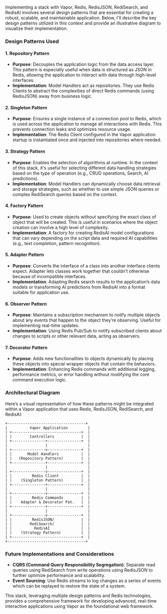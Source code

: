 Implementing a stack with Vapor, Redis, RedisJSON, RediSearch, and RedisAI involves several design patterns that are essential for creating a robust, scalable, and maintainable application. Below, I'll describe the key design patterns utilized in this context and provide an illustrative diagram to visualize their implementation.

### Design Patterns Used

#### 1. **Repository Pattern**
- **Purpose**: Decouples the application logic from the data access layer. This pattern is especially useful when data is structured as JSON in Redis, allowing the application to interact with data through high-level interfaces.
- **Implementation**: Model Handlers act as repositories. They use Redis Clients to abstract the complexities of direct Redis commands (using RedisJSON) away from business logic.

#### 2. **Singleton Pattern**
- **Purpose**: Ensures a single instance of a connection pool to Redis, which is used across the application to manage all interactions with Redis. This prevents connection leaks and optimizes resource usage.
- **Implementation**: The Redis Client configured in the Vapor application startup is instantiated once and injected into repositories where needed.

#### 3. **Strategy Pattern**
- **Purpose**: Enables the selection of algorithms at runtime. In the context of this stack, it's useful for selecting different data handling strategies based on the type of operation (e.g., CRUD operations, Search, AI predictions).
- **Implementation**: Model Handlers can dynamically choose data retrieval and storage strategies, such as whether to use simple JSON queries or complex RediSearch queries based on the context.

#### 4. **Factory Pattern**
- **Purpose**: Used to create objects without specifying the exact class of object that will be created. This is useful in scenarios where the object creation can involve a high level of complexity.
- **Implementation**: A factory for creating RedisAI model configurations that can vary depending on the script data and required AI capabilities (e.g., text completion, pattern recognition).

#### 5. **Adapter Pattern**
- **Purpose**: Converts the interface of a class into another interface clients expect. Adapter lets classes work together that couldn't otherwise because of incompatible interfaces.
- **Implementation**: Adapting Redis search results to the application’s data models or transforming AI predictions from RedisAI into a format suitable for application use.

#### 6. **Observer Pattern**
- **Purpose**: Maintains a subscription mechanism to notify multiple objects about any events that happen to the object they’re observing. Useful for implementing real-time updates.
- **Implementation**: Using Redis Pub/Sub to notify subscribed clients about changes to scripts or other relevant data, acting as observers.

#### 7. **Decorator Pattern**
- **Purpose**: Adds new functionalities to objects dynamically by placing these objects into special wrapper objects that contain the behaviors.
- **Implementation**: Enhancing Redis commands with additional logging, performance metrics, or error handling without modifying the core command execution logic.

### Architectural Diagram

Here’s a visual representation of how these patterns might be integrated within a Vapor application that uses Redis, RedisJSON, RediSearch, and RedisAI:

```
+-----------------------------------+
|          Vapor Application         |
| +-------------------------------+  |
| |        Controllers            |  |
| +---------------+---------------+  |
|                 |                  |
| +---------------v---------------+  |
| |       Model Handlers          |  |
| |   (Repository Pattern)        |  |
| +---------------+---------------+  |
|                 |                  |
| +---------------v---------------+  |
| |         Redis Client          |  |
| |    (Singleton Pattern)        |  |
| +---------------+---------------+  |
|                 |                  |
| +---------------v---------------+  |
| |         Redis Commands        |  |
| |    Adapter & Decorator Pat.   |  |
| +---------------+---------------+  |
|                 |                  |
| +---------------v---------------+  |
| |         RedisJSON/            |  |
| |        RediSearch/            |  |
| |          RedisAI              |  |
| |    (Strategy Pattern)         |  |
| +-------------------------------+  |
+-----------------------------------+
```

### Future Implementations and Considerations

- **CQRS (Command Query Responsibility Segregation)**: Separate read queries using RediSearch from write operations using RedisJSON to further optimize performance and scalability.
- **Event Sourcing**: Use Redis streams to log changes as a series of events which can be replayed to restore the state of a system.

This stack, leveraging multiple design patterns and Redis technologies, provides a comprehensive framework for developing advanced, real-time interactive applications using Vapor as the foundational web framework.